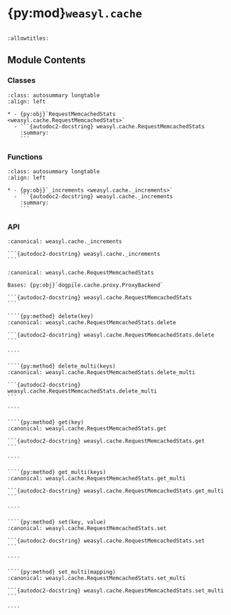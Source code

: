 # {py:mod}`weasyl.cache`

```{py:module} weasyl.cache
```

```{autodoc2-docstring} weasyl.cache
:allowtitles:
```

## Module Contents

### Classes

````{list-table}
:class: autosummary longtable
:align: left

* - {py:obj}`RequestMemcachedStats <weasyl.cache.RequestMemcachedStats>`
  - ```{autodoc2-docstring} weasyl.cache.RequestMemcachedStats
    :summary:
    ```
````

### Functions

````{list-table}
:class: autosummary longtable
:align: left

* - {py:obj}`_increments <weasyl.cache._increments>`
  - ```{autodoc2-docstring} weasyl.cache._increments
    :summary:
    ```
````

### API

````{py:function} _increments(func)
:canonical: weasyl.cache._increments

```{autodoc2-docstring} weasyl.cache._increments
```
````

`````{py:class} RequestMemcachedStats
:canonical: weasyl.cache.RequestMemcachedStats

Bases: {py:obj}`dogpile.cache.proxy.ProxyBackend`

```{autodoc2-docstring} weasyl.cache.RequestMemcachedStats
```

````{py:method} delete(key)
:canonical: weasyl.cache.RequestMemcachedStats.delete

```{autodoc2-docstring} weasyl.cache.RequestMemcachedStats.delete
```

````

````{py:method} delete_multi(keys)
:canonical: weasyl.cache.RequestMemcachedStats.delete_multi

```{autodoc2-docstring} weasyl.cache.RequestMemcachedStats.delete_multi
```

````

````{py:method} get(key)
:canonical: weasyl.cache.RequestMemcachedStats.get

```{autodoc2-docstring} weasyl.cache.RequestMemcachedStats.get
```

````

````{py:method} get_multi(keys)
:canonical: weasyl.cache.RequestMemcachedStats.get_multi

```{autodoc2-docstring} weasyl.cache.RequestMemcachedStats.get_multi
```

````

````{py:method} set(key, value)
:canonical: weasyl.cache.RequestMemcachedStats.set

```{autodoc2-docstring} weasyl.cache.RequestMemcachedStats.set
```

````

````{py:method} set_multi(mapping)
:canonical: weasyl.cache.RequestMemcachedStats.set_multi

```{autodoc2-docstring} weasyl.cache.RequestMemcachedStats.set_multi
```

````

`````
